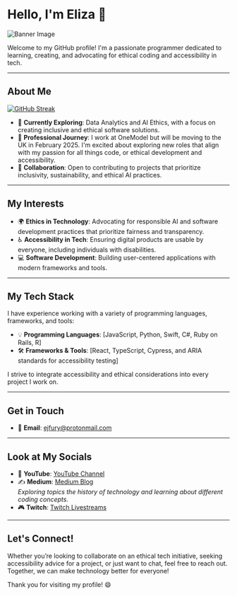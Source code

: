 # Hello, I'm Eliza 👋

![Banner Image](https://github.com/Efury1/githubImages/blob/main/srteertrtyrtyrty%20(7).png)

Welcome to my GitHub profile! I'm a passionate programmer dedicated to learning, creating, and advocating for ethical coding and accessibility in tech. 

---

## About Me

[![GitHub Streak](https://streak-stats.demolab.com/?user=Efury1)](https://git.io/streak-stats)


- 🌱 **Currently Exploring**: Data Analytics and AI Ethics, with a focus on creating inclusive and ethical software solutions.
- 💼 **Professional Journey**: I work at OneModel but will be moving to the UK in February 2025. I'm excited about exploring new roles that align with my passion for all things code, or ethical development and accessibility.
- 🤝 **Collaboration**: Open to contributing to projects that prioritize inclusivity, sustainability, and ethical AI practices.

---

## My Interests

- 🌍 **Ethics in Technology**: Advocating for responsible AI and software development practices that prioritize fairness and transparency.
- ♿ **Accessibility in Tech**: Ensuring digital products are usable by everyone, including individuals with disabilities.
- 💻 **Software Development**: Building user-centered applications with modern frameworks and tools.

---

## My Tech Stack

I have experience working with a variety of programming languages, frameworks, and tools:

- 💡 **Programming Languages**: [JavaScript, Python, Swift, C#, Ruby on Rails, R]
- 🛠️ **Frameworks & Tools**: [React, TypeScript, Cypress, and ARIA standards for accessibility testing]

I strive to integrate accessibility and ethical considerations into every project I work on.

---

## Get in Touch

- 📧 **Email**: [ejfury@protonmail.com](mailto:ejfury@protonmail.com)

---

## Look at My Socials

- 🎥 **YouTube**: [YouTube Channel](https://www.youtube.com/channel/UCCwlIqh6VjXceir9BHMl_YQ)
- ✍️ **Medium**: [Medium Blog](https://medium.com/@girlchronicallyonline)  
  *Exploring topics the history of technology and learning about different coding concepts.*
- 🎮 **Twitch**: [Twitch Livestreams](https://www.twitch.tv/girlchronicallyonline)  

---

## Let's Connect!

Whether you’re looking to collaborate on an ethical tech initiative, seeking accessibility advice for a project, or just want to chat, feel free to reach out. Together, we can make technology better for everyone!

Thank you for visiting my profile! 😄
